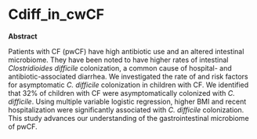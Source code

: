 # Cdiff_in_cwCF

**Abstract**

Patients with CF (pwCF) have high antibiotic use and an altered intestinal microbiome. They have been noted to have higher rates of intestinal *Clostridioides difficile* colonization, a common cause of hospital- and antibiotic-associated diarrhea. We investigated the rate of and risk factors for asymptomatic *C. difficile* colonization in children with CF. We identified that 32% of children with CF were asymptomatically colonized with *C. difficile*. Using multiple variable logistic regression, higher BMI and recent hospitalization were significantly associated with *C. difficile* colonization. This study advances our understanding of the gastrointestinal microbiome of pwCF.
